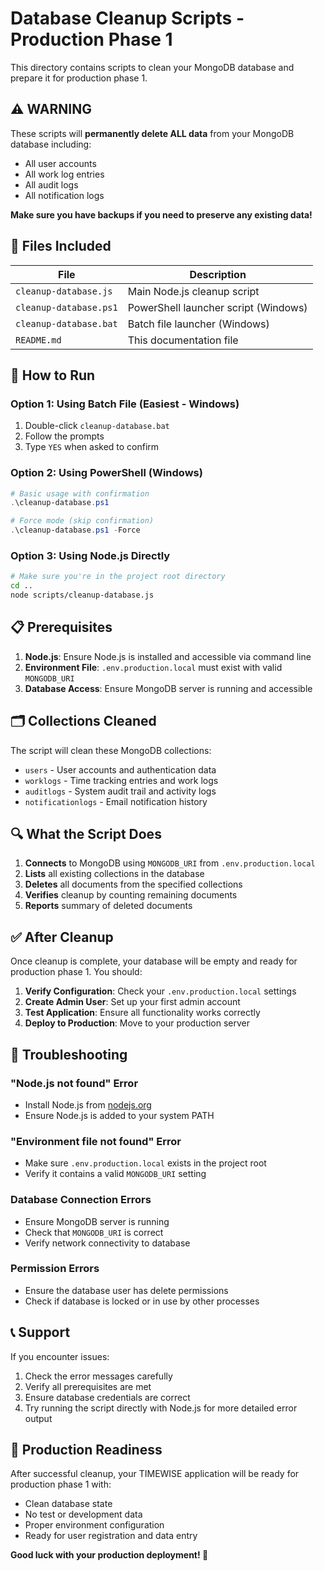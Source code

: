 # Database Cleanup Scripts - Production Phase 1

This directory contains scripts to clean your MongoDB database and prepare it for production phase 1.

## ⚠️ **WARNING**
These scripts will **permanently delete ALL data** from your MongoDB database including:
- All user accounts
- All work log entries  
- All audit logs
- All notification logs

**Make sure you have backups if you need to preserve any existing data!**

## 📁 Files Included

| File | Description |
|------|-------------|
| `cleanup-database.js` | Main Node.js cleanup script |
| `cleanup-database.ps1` | PowerShell launcher script (Windows) |
| `cleanup-database.bat` | Batch file launcher (Windows) |
| `README.md` | This documentation file |

## 🚀 How to Run

### Option 1: Using Batch File (Easiest - Windows)
1. Double-click `cleanup-database.bat`
2. Follow the prompts
3. Type `YES` when asked to confirm

### Option 2: Using PowerShell (Windows)
```powershell
# Basic usage with confirmation
.\cleanup-database.ps1

# Force mode (skip confirmation)
.\cleanup-database.ps1 -Force
```

### Option 3: Using Node.js Directly
```bash
# Make sure you're in the project root directory
cd ..
node scripts/cleanup-database.js
```

## 📋 Prerequisites

1. **Node.js**: Ensure Node.js is installed and accessible via command line
2. **Environment File**: `.env.production.local` must exist with valid `MONGODB_URI`
3. **Database Access**: Ensure MongoDB server is running and accessible

## 🗂️ Collections Cleaned

The script will clean these MongoDB collections:
- `users` - User accounts and authentication data
- `worklogs` - Time tracking entries and work logs
- `auditlogs` - System audit trail and activity logs  
- `notificationlogs` - Email notification history

## 🔍 What the Script Does

1. **Connects** to MongoDB using `MONGODB_URI` from `.env.production.local`
2. **Lists** all existing collections in the database
3. **Deletes** all documents from the specified collections
4. **Verifies** cleanup by counting remaining documents
5. **Reports** summary of deleted documents

## ✅ After Cleanup

Once cleanup is complete, your database will be empty and ready for production phase 1. You should:

1. **Verify Configuration**: Check your `.env.production.local` settings
2. **Create Admin User**: Set up your first admin account
3. **Test Application**: Ensure all functionality works correctly
4. **Deploy to Production**: Move to your production server

## 🔧 Troubleshooting

### "Node.js not found" Error
- Install Node.js from [nodejs.org](https://nodejs.org/)
- Ensure Node.js is added to your system PATH

### "Environment file not found" Error  
- Make sure `.env.production.local` exists in the project root
- Verify it contains a valid `MONGODB_URI` setting

### Database Connection Errors
- Ensure MongoDB server is running
- Check that `MONGODB_URI` is correct
- Verify network connectivity to database

### Permission Errors
- Ensure the database user has delete permissions
- Check if database is locked or in use by other processes

## 📞 Support

If you encounter issues:
1. Check the error messages carefully
2. Verify all prerequisites are met
3. Ensure database credentials are correct
4. Try running the script directly with Node.js for more detailed error output

## 🎯 Production Readiness

After successful cleanup, your TIMEWISE application will be ready for production phase 1 with:
- Clean database state
- No test or development data
- Proper environment configuration
- Ready for user registration and data entry

**Good luck with your production deployment! 🚀**